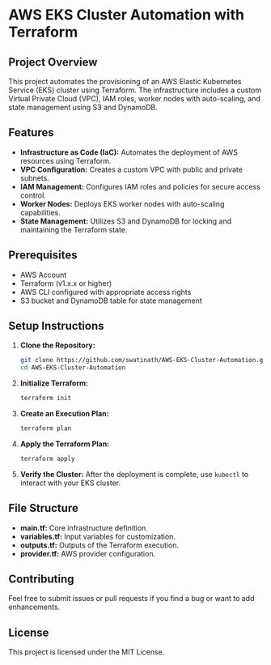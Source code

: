 # AWS EKS Cluster Automation with Terraform

## Project Overview
This project automates the provisioning of an AWS Elastic Kubernetes Service (EKS) cluster using Terraform. The infrastructure includes a custom Virtual Private Cloud (VPC), IAM roles, worker nodes with auto-scaling, and state management using S3 and DynamoDB.

## Features
- **Infrastructure as Code (IaC):** Automates the deployment of AWS resources using Terraform.
- **VPC Configuration:** Creates a custom VPC with public and private subnets.
- **IAM Management:** Configures IAM roles and policies for secure access control.
- **Worker Nodes:** Deploys EKS worker nodes with auto-scaling capabilities.
- **State Management:** Utilizes S3 and DynamoDB for locking and maintaining the Terraform state.

## Prerequisites
- AWS Account
- Terraform (v1.x.x or higher)
- AWS CLI configured with appropriate access rights
- S3 bucket and DynamoDB table for state management

## Setup Instructions

1. **Clone the Repository:**
   ```bash
   git clone https://github.com/swatinath/AWS-EKS-Cluster-Automation.git
   cd AWS-EKS-Cluster-Automation
   ```

2. **Initialize Terraform:**
   ```bash
   terraform init
   ```

3. **Create an Execution Plan:**
   ```bash
   terraform plan
   ```

4. **Apply the Terraform Plan:**
   ```bash
   terraform apply
   ```

5. **Verify the Cluster:**
   After the deployment is complete, use `kubectl` to interact with your EKS cluster.

## File Structure
- **main.tf:** Core infrastructure definition.
- **variables.tf:** Input variables for customization.
- **outputs.tf:** Outputs of the Terraform execution.
- **provider.tf:** AWS provider configuration.

## Contributing
Feel free to submit issues or pull requests if you find a bug or want to add enhancements.

## License
This project is licensed under the MIT License.
